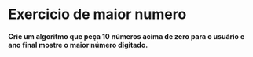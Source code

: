 # Exercicio de maior numero

#### Crie um algoritmo que peça 10 números acima de zero para o usuário e ano final mostre o maior número digitado.
            
